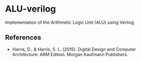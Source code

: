 # **ALU-verilog**

Implementation of the Arithmetic Logic Unit (ALU) using Verilog

## **References**

- Harris, D., & Harris, S. L. (2015). Digital Design and Computer Architecture: ARM Edition. Morgan Kaufmann Publishers.
